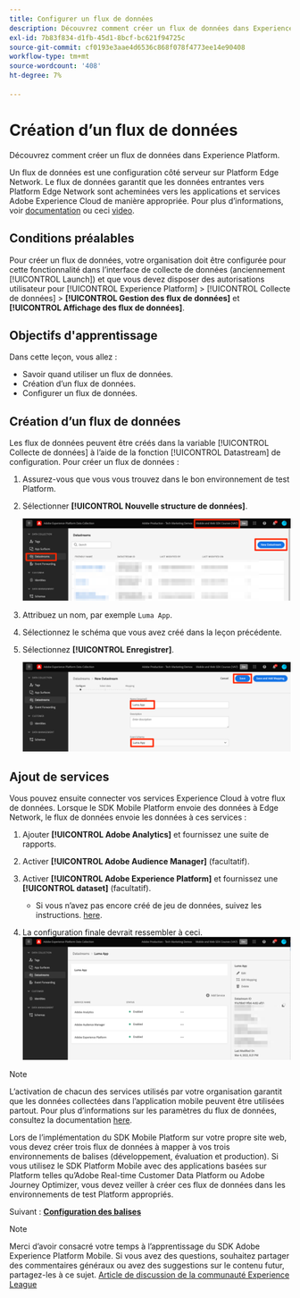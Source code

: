 ```yaml
---
title: Configurer un flux de données
description: Découvrez comment créer un flux de données dans Experience Platform.
exl-id: 7b83f834-d1fb-45d1-8bcf-bc621f94725c
source-git-commit: cf0193e3aae4d6536c868f078f4773ee14e90408
workflow-type: tm+mt
source-wordcount: '408'
ht-degree: 7%

---
```


# Création dʼun flux de données

Découvrez comment créer un flux de données dans Experience Platform.

Un flux de données est une configuration côté serveur sur Platform Edge Network.  Le flux de données garantit que les données entrantes vers Platform Edge Network sont acheminées vers les applications et services Adobe Experience Cloud de manière appropriée. Pour plus d’informations, voir [documentation](https://experienceleague.adobe.com/docs/experience-platform/edge/fundamentals/datastreams.html?lang=fr) ou ceci [video](https://experienceleague.adobe.com/docs/platform-learn/data-collection/edge-network/configure-datastreams.html?lang=fr).

## Conditions préalables

Pour créer un flux de données, votre organisation doit être configurée pour cette fonctionnalité dans l’interface de collecte de données (anciennement [!UICONTROL Launch]) et que vous devez disposer des autorisations utilisateur pour [!UICONTROL Experience Platform] > [!UICONTROL Collecte de données] > **[!UICONTROL Gestion des flux de données]** et **[!UICONTROL Affichage des flux de données]**.

## Objectifs d&#39;apprentissage

Dans cette leçon, vous allez :

* Savoir quand utiliser un flux de données.
* Création dʼun flux de données.
* Configurer un flux de données.

## Création dʼun flux de données

Les flux de données peuvent être créés dans la variable [!UICONTROL Collecte de données] à l’aide de la fonction [!UICONTROL Datastream] de configuration. Pour créer un flux de données :

1. Assurez-vous que vous vous trouvez dans le bon environnement de test Platform.
1. Sélectionner **[!UICONTROL Nouvelle structure de données]**.

   ![accueil des datastreams](assets/mobile-datastream-new.png)

1. Attribuez un nom, par exemple `Luma App`.
1. Sélectionnez le schéma que vous avez créé dans la leçon précédente.
1. Sélectionnez **[!UICONTROL Enregistrer]**.

   ![nouveaux flux de données](assets/mobile-datastream-name.png)


## Ajout de services

Vous pouvez ensuite connecter vos services Experience Cloud à votre flux de données. Lorsque le SDK Mobile Platform envoie des données à Edge Network, le flux de données envoie les données à ces services :

1. Ajouter **[!UICONTROL Adobe Analytics]** et fournissez une suite de rapports.

1. Activer **[!UICONTROL Adobe Audience Manager]** (facultatif).

1. Activer **[!UICONTROL Adobe Experience Platform]** et fournissez une **[!UICONTROL dataset]** (facultatif).
   * Si vous n’avez pas encore créé de jeu de données, suivez les instructions. [here](platform.md).

1. La configuration finale devrait ressembler à ceci.
   ![paramètres du flux de données](assets/mobile-datastream-settings.png)


>[!NOTE]
>
>L’activation de chacun des services utilisés par votre organisation garantit que les données collectées dans l’application mobile peuvent être utilisées partout. Pour plus d’informations sur les paramètres du flux de données, consultez la documentation [here](https://experienceleague.adobe.com/docs/experience-platform/edge/fundamentals/datastreams.html#adobe-experience-platform-settings).

Lors de l’implémentation du SDK Mobile Platform sur votre propre site web, vous devez créer trois flux de données à mapper à vos trois environnements de balises (développement, évaluation et production). Si vous utilisez le SDK Platform Mobile avec des applications basées sur Platform telles qu’Adobe Real-time Customer Data Platform ou Adobe Journey Optimizer, vous devez veiller à créer ces flux de données dans les environnements de test Platform appropriés.

Suivant : **[Configuration des balises](configure-tags.md)**

>[!NOTE]
>
>Merci d’avoir consacré votre temps à l’apprentissage du SDK Adobe Experience Platform Mobile. Si vous avez des questions, souhaitez partager des commentaires généraux ou avez des suggestions sur le contenu futur, partagez-les à ce sujet. [Article de discussion de la communauté Experience League](https://experienceleaguecommunities.adobe.com/t5/adobe-experience-platform-launch/tutorial-discussion-implement-adobe-experience-cloud-in-mobile/td-p/443796)
